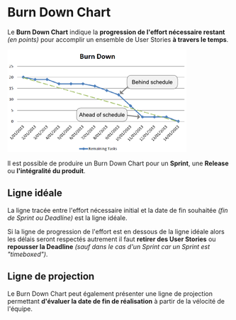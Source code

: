 # Burn Down Chart

Le **Burn Down Chart** indique la **progression de l'effort nécessaire restant** _\(en points\)_ pour accomplir un ensemble de User Stories **à travers le temps**.

![Burn Down Chart](../../.gitbook/assets/image.png)

Il est possible de produire un Burn Down Chart pour un **Sprint**, une **Release** ou **l'intégralité du produit**.

## Ligne idéale

La ligne tracée entre l'effort nécessaire initial et la date de fin souhaitée _\(fin de Sprint ou Deadline\)_ est la ligne idéale.

Si la ligne de progression de l'effort est en dessous de la ligne idéale alors les délais seront respectés autrement il faut **retirer des User Stories** ou **repousser la Deadline** _\(sauf dans le cas d'un Sprint car un Sprint est "timeboxed"\)_.

## **Ligne de projection**

Le Burn Down Chart peut également présenter une ligne de projection permettant **d'évaluer la date de fin de réalisation** à partir de la vélocité de l'équipe.

